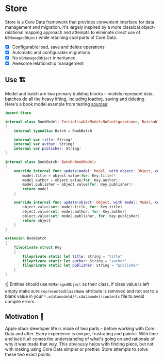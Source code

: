 # Store

Store is a Core Data framework that provides convenient interface for data management and migration. It's largely inspired by a more classical object-relational mapping approach and attempts to eliminate direct use of `NSManagedObject` while retaining cool parts of Core Data.

- [x] Configurable load, save and delete operations
- [x] Automatic and configurable migrations
- [x] No `NSManagedObject` inheritance
- [x] Awesome relationship management

## Use 🏗

Model and batch are two primary building blocks – models represent data, batches do all the heavy lifting, including loading, saving and deleting. Here's a book model example from testing [sources](source/Testing/Model/Model.Book.swift):

```swift
import Store

internal class BookModel: InitialisableModel<NoConfiguration>, BatchableProtocol
{
    internal typealias Batch = BookBatch

    internal var title: String!
    internal var author: String!
    internal var publisher: String!
}

internal class BookBatch: Batch<BookModel>
{
    override internal func update(model: Model, with object: Object, configuration: Model.Configuration? = nil) -> Model {
        model.title = object.value(for: Key.title)!
        model.author = object.value(for: Key.author)!
        model.publisher = object.value(for: Key.publisher)!
        return model
    }

    override internal func update(object: Object, with model: Model, configuration: Model.Configuration? = nil) -> Object {
        object.value(set: model.title, for: Key.title)
        object.value(set: model.author, for: Key.author)
        object.value(set: model.publisher, for: Key.publisher)
        return object
    }
}

extension BookBatch
{
    fileprivate struct Key
    {
        fileprivate static let title: String = "title"
        fileprivate static let author: String = "author"
        fileprivate static let publisher: String = "publisher"
    }
}
```

☝️ Entities should use `NSManagedObject` as their class, if class value is left empty make sure `representedClassName` attribute is removed and not set to a blank value in your `*.xdatamodeld/*.cdatamodel/contents` file to avoid compile errors.

## Motivation 🤔

Apple stack developer life is made of two parts – before working with Core Data and after. Every experience is unique, frustrating and painful. With time and luck it all comes the understanding of what's going on and rationale of why it was made that way. This obviously helps with finding piece, but not with making using Core Data simpler or prettier. Store attempts to solve these two exact points.